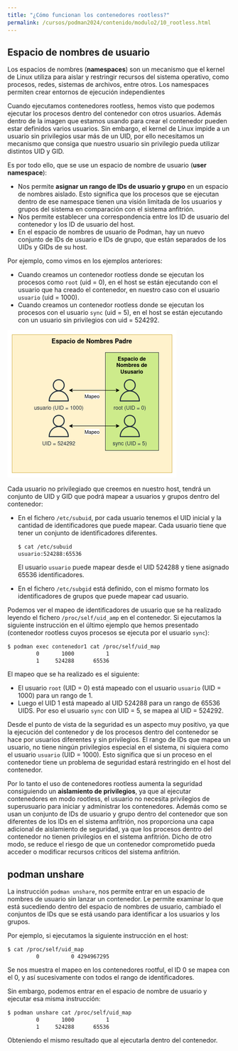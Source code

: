 ```yaml
---
title: "¿Cómo funcionan los contenedores rootless?"
permalink: /cursos/podman2024/contenido/modulo2/10_rootless.html
---
```


## Espacio de nombres de usuario

Los espacios de nombres (**namespaces**) son un mecanismo que el kernel de Linux utiliza para aislar y restringir recursos del sistema operativo, como procesos, redes, sistemas de archivos, entre otros. Los namespaces permiten crear entornos de ejecución independientes

Cuando ejecutamos contenedores rootless, hemos visto que podemos ejecutar los procesos dentro del contenedor con otros usuarios. Además dentro de la imagen que estamos usando para crear el contenedor pueden estar definidos varios usuarios. Sin embargo, el kernel de Linux impide a un usuario sin privilegios usar más de un UID, por ello necesitamos un mecanismo que consiga que nuestro usuario sin privilegio pueda utilizar distintos UID y GID.

Es por todo ello, que se use un espacio de nombre de usuario (**user namespace**):

* Nos permite **asignar un rango de IDs de usuario y grupo** en un espacio de nombres aislado. Esto significa que los procesos que se ejecutan dentro de ese namespace tienen una visión limitada de los usuarios y grupos del sistema en comparación con el sistema anfitrión. 
* Nos permite establecer una correspondencia entre los ID de usuario del contenedor y los ID de usuario del host.
* En el espacio de nombres de usuario de Podman, hay un nuevo conjunto de IDs de usuario e IDs de grupo, que están separados de los UIDs y GIDs de su host.

Por ejemplo, como vimos en los ejemplos anteriores:

* Cuando creamos un contenedor rootless donde se ejecutan los procesos como `root` (uid = 0), en el host se están ejecutando con el usuario que ha creado el contenedor, en nuestro caso con el usuario `usuario` (uid = 1000).
* Cuando creamos un contenedor rootless donde se ejecutan los procesos con el usuario `sync` (uid = 5), en el host se están ejecutando con un usuario sin privilegios con uid = 524292.

![rootless](img/rootless2.png)

Cada usuario no privilegiado que creemos en nuestro host, tendrá un conjunto de UID y GID que podrá mapear a usuarios y grupos dentro del contenedor:

* En el fichero `/etc/subuid`, por cada usuario tenemos el UID inicial y la cantidad de identificadores que puede mapear. Cada usuario tiene que tener un conjunto de identificadores diferentes.
    ```
    $ cat /etc/subuid
    usuario:524288:65536
    ```

    El usuario `usuario` puede mapear desde el UID 524288 y tiene asignado 65536 identificadores.
* En el fichero `/etc/subgid` está definido, con el mismo formato los identificadores de grupos que puede mapear cad usuario.

Podemos ver el mapeo de identificadores de usuario que se ha realizado leyendo el fichero `/proc/self/uid_amp` en el contenedor. Si ejecutamos la siguiente instrucción en el último ejemplo que hemos presentado (contenedor rootless cuyos procesos se ejecuta por el usuario `sync`):

```
$ podman exec contenedor1 cat /proc/self/uid_map
         0       1000          1
         1     524288      65536
```

El mapeo que se ha realizado es el siguiente:

* El usuario `root` (UID = 0) está mapeado con el usuario `usuario` (UID = 1000) para un rango de 1. 
* Luego el UID 1 está mapeado al UID 524288 para un rango de 65536 UIDS. Por eso el usuario `sync` con UID = 5, se mapea al UID = 524292.

Desde el punto de vista de la seguridad es un aspecto muy positivo, ya que la ejecución del contenedor y de los procesos dentro del contenedor se hace por usuarios diferentes y sin privilegios. El rango de IDs que mapea un usuario, no tiene ningún privilegios especial en el sistema, ni siquiera como el usuario `usuario` (UID = 1000). Esto significa que si un proceso en el contenedor tiene un problema de seguridad estará restringido en el host del contenedor.

Por lo tanto el uso de contenedores rootless aumenta la seguridad consiguiendo un **aislamiento de privilegios**, ya que al ejecutar contenedores en modo rootless, el usuario no necesita privilegios de superusuario para iniciar y administrar los contenedores. Además como se usan un conjunto de IDs de usuario y grupo dentro del contenedor que son diferentes de los IDs en el sistema anfitrión, nos proporciona una capa adicional de aislamiento de seguridad, ya que los procesos dentro del contenedor no tienen privilegios en el sistema anfitrión. Dicho de otro modo, se reduce el riesgo de que un contenedor comprometido pueda acceder o modificar recursos críticos del sistema anfitrión.

## podman unshare

La instrucción `podman unshare`, nos permite entrar en un espacio de nombres de usuario sin lanzar un contenedor. Le permite examinar lo que está sucediendo dentro del espacio de nombres de usuario, cambiado el conjuntos de IDs que se está usando para identificar a los usuarios y los grupos.

Por ejemplo, si ejecutamos la siguiente instrucción en el host:

```
$ cat /proc/self/uid_map
         0          0 4294967295
```

Se nos muestra el mapeo en los contenedores rootful, el ID 0 se mapea con el 0, y así sucesivamente con todos el rango de identificadores.

Sin embargo, podemos entrar en el espacio de nombre de usuario y ejecutar esa misma instrucción:

```
$ podman unshare cat /proc/self/uid_map
         0       1000          1
         1     524288      65536
```

Obteniendo el mismo resultado que al ejecutarla dentro del contenedor.

